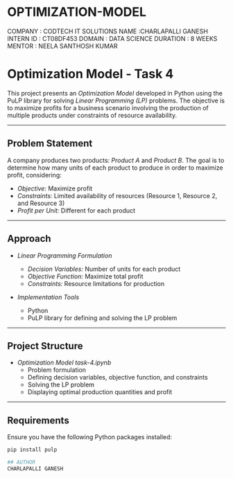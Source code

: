 # OPTIMIZATION-MODEL
COMPANY : CODTECH IT SOLUTIONS NAME :CHARLAPALLI GANESH INTERN ID : CT08DF453 DOMAIN : DATA SCIENCE DURATION : 8 WEEKS MENTOR : NEELA SANTHOSH KUMAR
# Optimization Model - Task 4

This project presents an *Optimization Model* developed in Python using the PuLP library for solving *Linear Programming (LP)* problems. The objective is to maximize profits for a business scenario involving the production of multiple products under constraints of resource availability.

---

##  Problem Statement

A company produces two products: *Product A* and *Product B*. The goal is to determine how many units of each product to produce in order to maximize profit, considering:
- *Objective:* Maximize profit
- *Constraints:* Limited availability of resources (Resource 1, Resource 2, and Resource 3)
- *Profit per Unit:* Different for each product

---

##  Approach

- *Linear Programming Formulation*
    - *Decision Variables:* Number of units for each product
    - *Objective Function:* Maximize total profit
    - *Constraints:* Resource limitations for production

- *Implementation Tools*
    - Python
    - PuLP library for defining and solving the LP problem

---

##  Project Structure

- *Optimization Model task-4.ipynb*
    - Problem formulation
    - Defining decision variables, objective function, and constraints
    - Solving the LP problem
    - Displaying optimal production quantities and profit

---

##  Requirements

Ensure you have the following Python packages installed:

```bash
pip install pulp

## AUTHOR
CHARLAPALLI GANESH
